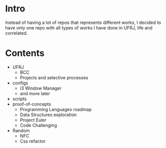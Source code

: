 
# Intro

Instead of having a lot of repos that represents different works, I decided to have only one repo with all types of works I have done in UFRJ, life and correlated.

# Contents

* UFRJ
	* BCC
	* Projects and selective processes
* configs
	* i3 Window Manager
	* and more later
* scripts
* proof-of-concepts
	* Programming Languages roadmap
	* Data Structures exploration
	* Project Euler
	* Code Challenging
* Random
	* NFC
	* Css refactor

